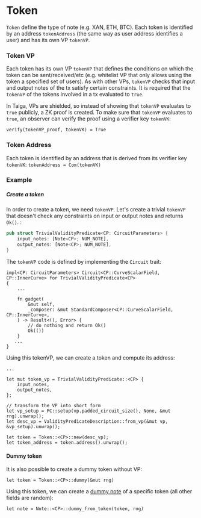# Token

`Token` define the type of note (e.g. XAN, ETH, BTC). Each token is identified by an address `tokenAddress` (the same way as user address identifies a user) and has its own VP `tokenVP`.

### Token VP
Each token has its own VP `tokenVP` that defines the conditions on which the token can be sent/received/etc (e.g. whitelist VP that only allows using the token a specified set of users). As with other VPs, `tokenVP` checks that input and output notes of the tx satisfy certain constraints.
It is required that the `tokenVP` of the tokens involved in a tx evaluated to `true`.

In Taiga, VPs are shielded, so instead of showing that `tokenVP` evaluates to `true` publicly, a ZK proof is created. To make sure that `tokenVP`  evaluates to `true`, an observer can verify the proof using  a verifier key `tokenVK`:

```verify(tokenVP_proof, tokenVK) = True```

### Token Address
Each token is identified by an address that is derived from its verifier key `tokenVK`:
`tokenAddress = Com(tokenVK)`


### Example
##### Create a token
In order to create a token, we need `tokenVP`. Let's create a trivial `tokenVP` that doesn't check any constraints on input or output notes and returns `Ok()`.
:
```rust
pub struct TrivialValidityPredicate<CP: CircuitParameters> {
    input_notes: [Note<CP>; NUM_NOTE],
    output_notes: [Note<CP>; NUM_NOTE],
}
```
The `tokenVP` code is defined by implementing the `Circuit` trait:

```
impl<CP: CircuitParameters> Circuit<CP::CurveScalarField, CP::InnerCurve> for TrivialValidityPredicate<CP>
{
    ...
    
    fn gadget(
        &mut self,
        _composer: &mut StandardComposer<CP::CurveScalarField, CP::InnerCurve>,
    ) -> Result<(), Error> {
        // do nothing and return Ok()
        Ok(())
    }
   ... 
}
```

Using this tokenVP, we can create a token and compute its address:
```
...

let mut token_vp = TrivialValidityPredicate::<CP> {
	input_notes,
	output_notes,
};

// transform the VP into short form 
let vp_setup = PC::setup(vp.padded_circuit_size(), None, &mut rng).unwrap();
let desc_vp = ValidityPredicateDescription::from_vp(&mut vp, &vp_setup).unwrap();

let token = Token::<CP>::new(desc_vp);
let token_address = token.address().unwrap();
```

#### Dummy token

It is also possible to create a dummy token without VP:

`let token = Token::<CP>::dummy(&mut rng)`

Using this token, we can create a [dummy note](./notes.md) of a specific token (all other fields are random):

`let note = Note::<CP>::dummy_from_token(token, rng)`
